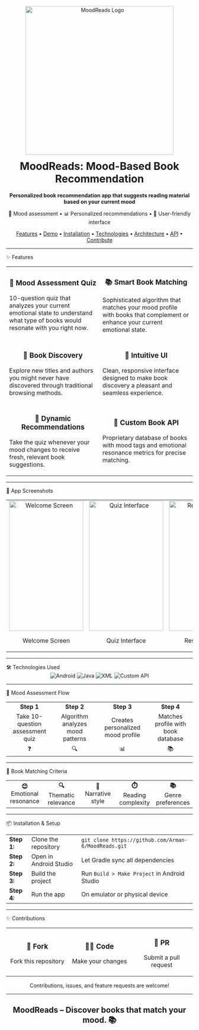 <div align="center" style="text-align: center;">
  <img src="https://iili.io/3ic4PwB.png" alt="MoodReads Logo" width="400" style="display: block; margin: 0 auto;"/>
  <h1 style="margin-top: 0.5em;">MoodReads: Mood-Based Book Recommendation</h1>
  <p><b>Personalized book recommendation app that suggests reading material based on your current mood</b></p>
  <p>🧠 Mood assessment • 📊 Personalized recommendations • 📱 User-friendly interface</p>

  <p>
    <a href="#features">Features</a> •
    <a href="#demo">Demo</a> •
    <a href="#installation">Installation</a> •
    <a href="#technologies">Technologies</a> •
    <a href="#architecture">Architecture</a> •
    <a href="#api">API</a> •
    <a href="#contribute">Contribute</a>
  </p>
</div>
<hr>
<a name="features"></a>
✨ Features
<table>
  <tr>
    <td width="50%">
      <h3 align="center">🧠 Mood Assessment Quiz</h3>
      <p>10-question quiz that analyzes your current emotional state to understand what type of books would resonate with you right now.</p>
    </td>
    <td width="50%">
      <h3 align="center">📚 Smart Book Matching</h3>
      <p>Sophisticated algorithm that matches your mood profile with books that complement or enhance your current emotional state.</p>
    </td>
  </tr>
  <tr>
    <td width="50%">
      <h3 align="center">🔖 Book Discovery</h3>
      <p>Explore new titles and authors you might never have discovered through traditional browsing methods.</p>
    </td>
    <td width="50%">
      <h3 align="center">📱 Intuitive UI</h3>
      <p>Clean, responsive interface designed to make book discovery a pleasant and seamless experience.</p>
    </td>
  </tr>
  <tr>
    <td width="50%">
      <h3 align="center">🔄 Dynamic Recommendations</h3>
      <p>Take the quiz whenever your mood changes to receive fresh, relevant book suggestions.</p>
    </td>
    <td width="50%">
      <h3 align="center">📂 Custom Book API</h3>
      <p>Proprietary database of books with mood tags and emotional resonance metrics for precise matching.</p>
    </td>
  </tr>
</table>
<hr>
<a name="demo"></a>
🎥 App Screenshots
<div align="center">
  <table>
    <tr>
      <td align="center">
        <img src="https://iili.io/3ic0YzP.jpg" alt="Welcome Screen" width="200" height="350"/>
        <p>Welcome Screen</p>
      </td>
      <td align="center">
        <img src="https://iili.io/3ic0z0b.jpg" alt="Quiz Interface" width="200" height="350"/>
        <p>Quiz Interface</p>
      </td>
      <td align="center">
        <img src="https://iili.io/3ic0udx.jpg" alt="Results & Mood" width="200" height="350"/>
        <p>Results & Mood</p>
      </td>
       <td align="center">
        <img src="https://iili.io/3ic0ReV.jpg" alt="Book Recommendations" width="200" height="350"/>
        <p>Book Recommendations</p>
      </td>
       <td align="center">
        <img src="https://iili.io/3ic0A5Q.jpg" alt="Book Details" width="200" height="350"/>
        <p>Book Details</p>
      </td>
    </tr>
  </table>
</div>
<hr>
<a name="technologies"></a>
🛠️ Technologies Used
<div align="center">
  <img src="https://img.shields.io/badge/Android-3DDC84?style=for-the-badge&logo=android&logoColor=white" alt="Android"/>
  <img src="https://img.shields.io/badge/Java-ED8B00?style=for-the-badge&logo=java&logoColor=white" alt="Java"/>
  <img src="https://img.shields.io/badge/XML-0056B3?style=for-the-badge&logo=xml&logoColor=white" alt="XML"/>
  <img src="https://img.shields.io/badge/Custom_API-FF6F00?style=for-the-badge&logo=json&logoColor=white" alt="Custom API"/>
</div>
<hr>
🧠 Mood Assessment Flow
<div align="center">
  <table>
    <tr>
      <td align="center"><b>Step 1</b></td>
      <td align="center"><b>Step 2</b></td>
      <td align="center"><b>Step 3</b></td>
      <td align="center"><b>Step 4</b></td>
    </tr>
    <tr>
      <td align="center">Take 10-question<br>assessment quiz</td>
      <td align="center">Algorithm analyzes<br>mood patterns</td>
      <td align="center">Creates personalized<br>mood profile</td>
      <td align="center">Matches profile with<br>book database</td>
    </tr>
    <tr>
      <td align="center">❓</td>
      <td align="center">🔍</td>
      <td align="center">📊</td>
      <td align="center">📚</td>
    </tr>
  </table>
</div>
<hr>
📌 Book Matching Criteria
<div align="center">
  <table>
    <tr>
      <td align="center" width="20%"><b>😊</b><br>Emotional<br>resonance</td>
      <td align="center" width="20%"><b>🔍</b><br>Thematic<br>relevance</td>
      <td align="center" width="20%"><b>📝</b><br>Narrative<br>style</td>
      <td align="center" width="20%"><b>⏱️</b><br>Reading<br>complexity</td>
      <td align="center" width="20%"><b>📚</b><br>Genre<br>preferences</td>
    </tr>
  </table>
</div>
<hr>
<a name="installation"></a>
📦 Installation & Setup
<div align="center">
  <table>
    <tr>
      <td><b>Step 1:</b></td>
      <td>Clone the repository</td>
      <td>
        <code>git clone https://github.com/Arman-6/MoodReads.git</code>
      </td>
    </tr>
    <tr>
      <td><b>Step 2:</b></td>
      <td>Open in Android Studio</td>
      <td>Let Gradle sync all dependencies</td>
    </tr>
    <tr>
      <td><b>Step 3:</b></td>
      <td>Build the project</td>
      <td>
        Run <code>Build > Make Project</code> in Android Studio
      </td>
    </tr>
    <tr>
      <td><b>Step 4:</b></td>
      <td>Run the app</td>
      <td>On emulator or physical device</td>
    </tr>
  </table>
</div>
<hr>
<a name="contribute"></a>
✨ Contributions
<div align="center">
  <table>
    <tr>
      <td align="center" width="33%">
        <h3>🍴 Fork</h3>
        <p>Fork this repository</p>
      </td>
      <td align="center" width="33%">
        <h3>👩‍💻 Code</h3>
        <p>Make your changes</p>
      </td>
      <td align="center" width="33%">
        <h3>🔀 PR</h3>
        <p>Submit a pull request</p>
      </td>
    </tr>
  </table>
  <p>Contributions, issues, and feature requests are welcome!</p>
</div>
<hr>
<div align="center">
  <h2><strong>MoodReads</strong> – Discover books that match your mood. 📚</h2>
</div>
